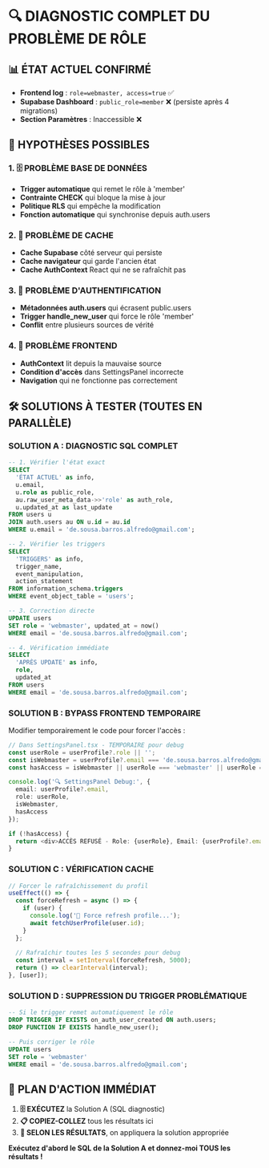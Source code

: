 # 🔍 DIAGNOSTIC COMPLET DU PROBLÈME DE RÔLE

## 📊 ÉTAT ACTUEL CONFIRMÉ
- **Frontend log** : `role=webmaster, access=true` ✅
- **Supabase Dashboard** : `public_role=member` ❌ (persiste après 4 migrations)
- **Section Paramètres** : Inaccessible ❌

## 🎯 HYPOTHÈSES POSSIBLES

### **1. 🗄️ PROBLÈME BASE DE DONNÉES**
- **Trigger automatique** qui remet le rôle à 'member'
- **Contrainte CHECK** qui bloque la mise à jour
- **Politique RLS** qui empêche la modification
- **Fonction automatique** qui synchronise depuis auth.users

### **2. 🔄 PROBLÈME DE CACHE**
- **Cache Supabase** côté serveur qui persiste
- **Cache navigateur** qui garde l'ancien état
- **Cache AuthContext** React qui ne se rafraîchit pas

### **3. 🔐 PROBLÈME D'AUTHENTIFICATION**
- **Métadonnées auth.users** qui écrasent public.users
- **Trigger handle_new_user** qui force le rôle 'member'
- **Conflit** entre plusieurs sources de vérité

### **4. 🎯 PROBLÈME FRONTEND**
- **AuthContext** lit depuis la mauvaise source
- **Condition d'accès** dans SettingsPanel incorrecte
- **Navigation** qui ne fonctionne pas correctement

## 🛠️ SOLUTIONS À TESTER (TOUTES EN PARALLÈLE)

### **SOLUTION A : DIAGNOSTIC SQL COMPLET**
```sql
-- 1. Vérifier l'état exact
SELECT 
  'ÉTAT ACTUEL' as info,
  u.email, 
  u.role as public_role, 
  au.raw_user_meta_data->>'role' as auth_role,
  u.updated_at as last_update
FROM users u
JOIN auth.users au ON u.id = au.id
WHERE u.email = 'de.sousa.barros.alfredo@gmail.com';

-- 2. Vérifier les triggers
SELECT 
  'TRIGGERS' as info,
  trigger_name, 
  event_manipulation,
  action_statement
FROM information_schema.triggers 
WHERE event_object_table = 'users';

-- 3. Correction directe
UPDATE users 
SET role = 'webmaster', updated_at = now()
WHERE email = 'de.sousa.barros.alfredo@gmail.com';

-- 4. Vérification immédiate
SELECT 
  'APRÈS UPDATE' as info,
  role,
  updated_at
FROM users 
WHERE email = 'de.sousa.barros.alfredo@gmail.com';
```

### **SOLUTION B : BYPASS FRONTEND TEMPORAIRE**
Modifier temporairement le code pour forcer l'accès :

```typescript
// Dans SettingsPanel.tsx - TEMPORAIRE pour debug
const userRole = userProfile?.role || '';
const isWebmaster = userProfile?.email === 'de.sousa.barros.alfredo@gmail.com'; // FORCE
const hasAccess = isWebmaster || userRole === 'webmaster' || userRole === 'administrateur';

console.log('🔍 SettingsPanel Debug:', {
  email: userProfile?.email,
  role: userRole,
  isWebmaster,
  hasAccess
});

if (!hasAccess) {
  return <div>ACCÈS REFUSÉ - Role: {userRole}, Email: {userProfile?.email}</div>;
}
```

### **SOLUTION C : VÉRIFICATION CACHE**
```typescript
// Forcer le rafraîchissement du profil
useEffect(() => {
  const forceRefresh = async () => {
    if (user) {
      console.log('🔄 Force refresh profile...');
      await fetchUserProfile(user.id);
    }
  };
  
  // Rafraîchir toutes les 5 secondes pour debug
  const interval = setInterval(forceRefresh, 5000);
  return () => clearInterval(interval);
}, [user]);
```

### **SOLUTION D : SUPPRESSION DU TRIGGER PROBLÉMATIQUE**
```sql
-- Si le trigger remet automatiquement le rôle
DROP TRIGGER IF EXISTS on_auth_user_created ON auth.users;
DROP FUNCTION IF EXISTS handle_new_user();

-- Puis corriger le rôle
UPDATE users 
SET role = 'webmaster' 
WHERE email = 'de.sousa.barros.alfredo@gmail.com';
```

## 🎯 PLAN D'ACTION IMMÉDIAT

1. **🗄️ EXÉCUTEZ** la Solution A (SQL diagnostic)
2. **📋 COPIEZ-COLLEZ** tous les résultats ici
3. **🔧 SELON LES RÉSULTATS**, on appliquera la solution appropriée

**Exécutez d'abord le SQL de la Solution A et donnez-moi TOUS les résultats !**